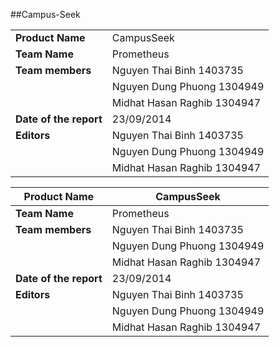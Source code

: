 ##Campus-Seek

|               |               |
| ------------- | ------------- |
| **Product Name**|  CampusSeek|
| **Team Name**|  Prometheus|
|**Team members** |Nguyen Thai Binh 1403735|
|                 |Nguyen Dung Phuong  1304949| 
|                 |Midhat Hasan Raghib  1304947|
|**Date of the report**|23/09/2014|
|**Editors** |Nguyen Thai Binh 1403735|
| |Nguyen Dung Phuong  1304949| 
| |Midhat Hasan Raghib  1304947|

| **Product Name**       	|  CampusSeek                 	|
|--------------------	|-----------------------------	|
| **Team Name**          	| Prometheus                  	|
| **Team members**       	| Nguyen Thai Binh 1403735    	|
|                    	| Nguyen Dung Phuong 1304949  	|
|                    	| Midhat Hasan Raghib 1304947 	|
| **Date of the report** 	| 23/09/2014                  	|
| **Editors**            	| Nguyen Thai Binh 1403735    	|
|                    	| Nguyen Dung Phuong 1304949  	|
|                    	| Midhat Hasan Raghib 1304947 	|

